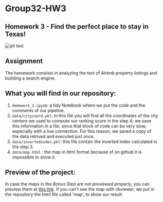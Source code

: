 # Group32-HW3
## Homework 3 - Find the perfect place to stay in Texas!
![alt text](https://github.com/DavideToma/Group-32---HW-3/blob/master/photo.png)
## Assignment
The homework consists in analyzing the text of Airbnb property listings and building a search engine.

## What you will find in our repository:
1) `Homework_3.ipynb`: a tidy Notebook where we put the code and the comments of our pipeline.
2) `data/citycoord.pkl`: in this file you will find all the coordinates of the city centers we used to compute our ranking score in the step 4; we save this information in a file, since that block of code can be very slow, expecially with a low connection. For this reason, we saved a copy of the data retrived and executed just once.
3) `data/invertedindex.pkl`: this file contain the inverted index calculated in the step 3.
4) `data/map.html` : the map in html format because of on github it is impossible to show it.

## Preview of the project:
In case the maps in the *Bonus Step* are not previewed properly, you can preview them at [this link](https://nbviewer.jupyter.org/github/DavideToma/Group-32---HW-3/blob/master/Homework3-final%20version.ipynb).
If you can't see the map with nbviewer, we put in the repository the html file called 'map', to show our result.
